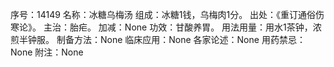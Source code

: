 序号：14149
名称：冰糖乌梅汤
组成：冰糖1钱，乌梅肉1分。
出处：《重订通俗伤寒论》。
主治：胎疟。
加减：None
功效：甘酸养胃。
用法用量：用水1茶钟，浓煎半钟服。
制备方法：None
临床应用：None
各家论述：None
用药禁忌：None
附注：None
